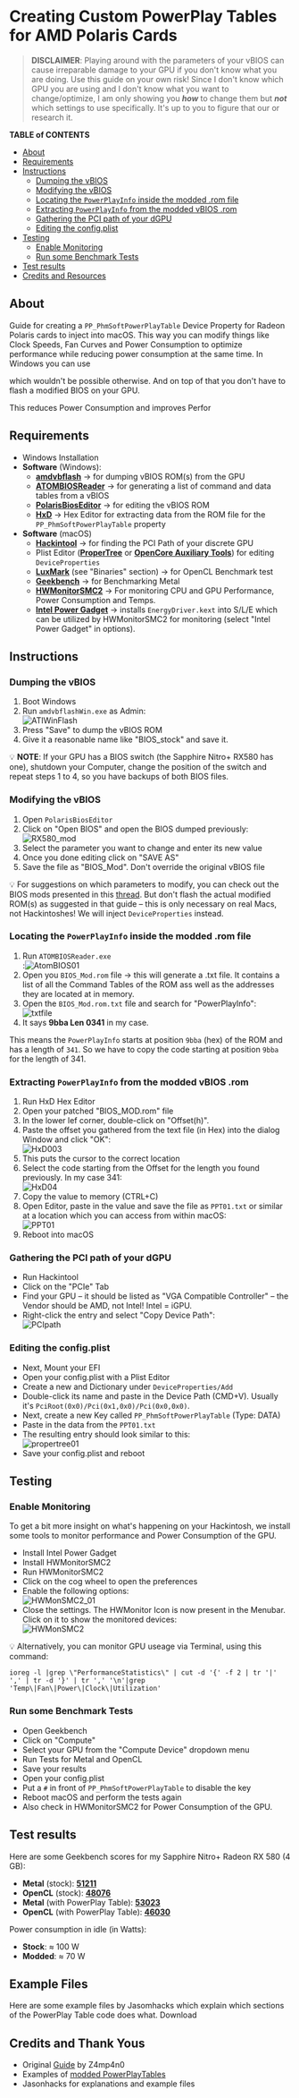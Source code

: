 # Creating Custom PowerPlay Tables for AMD Polaris Cards
> **DISCLAIMER**: Playing around with the parameters of your vBIOS can cause irreparable damage to your GPU if you don't know what you are doing. Use this guide on your own risk! Since I don't know which GPU you are using and I don't know what you want to change/optimize, I am only showing you ***how*** to change them but ***not*** which settings to use specifically. It's up to you to figure that our or research it.

**TABLE of CONTENTS**

- [About](#about)
- [Requirements](#requirements)
- [Instructions](#instructions)
	- [Dumping the vBIOS](#dumping-the-vbios)
	- [Modifying the vBIOS](#modifying-the-vbios)
	- [Locating the `PowerPlayInfo` inside the modded .rom file](#locating-the-powerplayinfo-inside-the-modded-rom-file)
	- [Extracting `PowerPlayInfo` from the modded vBIOS .rom](#extracting-powerplayinfo-from-the-modded-vbios-rom)
	- [Gathering the PCI path of your dGPU](#gathering-the-pci-path-of-your-dgpu)
	- [Editing the config.plist](#editing-the-configplist)
- [Testing](#testing)
	- [Enable Monitoring](#enable-monitoring)
	- [Run some Benchmark Tests](#run-some-benchmark-tests)
- [Test results](#test-results)
- [Credits and Resources](#credits-and-resources)

## About
Guide for creating a `PP_PhmSoftPowerPlayTable` Device Property for Radeon Polaris cards to inject into macOS. This way you can modify things like Clock Speeds, Fan Curves and Power Consumption to optimize performance while reducing power consumption at the same time. In Windows you can use 

which wouldn't be possible otherwise. And on top of that you don't have to flash a modified BIOS on your GPU.

This reduces Power Consumption and improves Perfor

## Requirements

- Windows Installation
- **Software** (Windows):
	- [**amdvbflash**](https://www.techpowerup.com/download/ati-atiflash/)  &rarr; for dumping vBIOS ROM(s) from the GPU
	- [**ATOMBIOSReader**](https://github.com/kizwan/ATOMBIOSReader) &rarr; for generating a list of command and data tables from a vBIOS
	- [**PolarisBiosEditor**](https://github.com/IndeedMiners/PolarisBiosEditor) &rarr; for editing the vBIOS ROM
	- [**HxD**](https://mh-nexus.de/en/hxd/) &rarr; Hex Editor for extracting data from the ROM file for the `PP_PhmSoftPowerPlayTable` property 
- **Software** (macOS)
	- [**Hackintool**](https://github.com/headkaze/Hackintool) &rarr; for finding the PCI Path of your discrete GPU
	- Plist Editor ([**ProperTree**](https://github.com/corpnewt/ProperTree) or [**OpenCore Auxiliary Tools**](https://github.com/ic005k/OCAuxiliaryTools)) for editing `DeviceProperties`
	- [**LuxMark**](http://wiki.luxcorerender.org/LuxMark_v3) (see "Binaries" section) &rarr; for OpenCL Benchmark test
	- [**Geekbench**](https://www.geekbench.com/) &rarr; for Benchmarking Metal
	- [**HWMonitorSMC2**](https://github.com/CloverHackyColor/HWMonitorSMC2) &rarr; For monitoring CPU and GPU Performance, Power Consumption and Temps.
	- [**Intel Power Gadget**](https://www.intel.com/content/www/us/en/developer/articles/tool/power-gadget.html) &rarr; installs `EnergyDriver.kext` into S/L/E which can be utilized by HWMonitorSMC2 for monitoring (select "Intel Power Gadget" in options).

## Instructions

### Dumping the vBIOS
1. Boot Windows
2. Run `amdvbflashWin.exe` as Admin:</br>![ATIWinFlash](https://user-images.githubusercontent.com/76865553/178274110-f868d4fe-52b1-4d95-b4cd-351a8122d509.PNG)
3. Press "Save" to dump the vBIOS ROM
4. Give it a reasonable name like "BIOS_stock" and save it.

:bulb: **NOTE**: If your GPU has a BIOS switch (the Sapphire Nitro+ RX580 has one), shutdown your Computer, change the position of the switch and repeat steps 1 to 4, so you have backups of both BIOS files.

### Modifying the vBIOS
1. Open `PolarisBiosEditor`
2. Click on "Open BIOS" and open the BIOS dumped previously:</br>![RX580_mod](https://user-images.githubusercontent.com/76865553/178274228-4beeb3b4-e6d9-4f86-a83c-c7924c2905aa.PNG)
3. Select the parameter you want to change and enter its new value
4. Once you done editing click on "SAVE AS"
5. Save the file as "BIOS_Mod". Don't override the original vBIOS file

:bulb: For suggestions on which parameters to modify, you can check out the BIOS mods presented in this [thread](https://forums.macrumors.com/threads/sapphire-pulse-rx580-8gb-vbios-study.2133607/). But don't flash the actual modified ROM(s) as suggested  in that guide – this is only necessary on real Macs, not Hackintoshes! We will inject `DeviceProperties` instead.

### Locating the `PowerPlayInfo` inside the modded .rom file
1. Run `ATOMBIOSReader.exe`</br>:![AtomBIOS01](https://user-images.githubusercontent.com/76865553/178274627-7efa0663-c93a-40bf-bcd8-076443f99663.png)
2. Open you `BIOS_Mod.rom` file &rarr; this will generate a .txt file. It contains a list of all the Command Tables of the ROM ass well as the addresses they are located at in memory.
3. Open the `BIOS_Mod.rom.txt` file and search for "PowerPlayInfo":</br>![txtfile](https://user-images.githubusercontent.com/76865553/178274713-c22c7e4e-5892-46cd-9c0b-b496e2fbf865.png)
4. It says **9bba  Len 0341** in my case.

This means the `PowerPlayInfo` starts at position `9bba` (hex) of the ROM and has a length of `341`. So we have to copy the code starting at position `9bba` for the length of 341.

### Extracting `PowerPlayInfo` from the modded vBIOS .rom
1. Run HxD Hex Editor 
2. Open your patched "BIOS_MOD.rom" file
3. In the lower lef corner, double-click on "Offset(h)".
4. Paste the offset you gathered from the text file (in Hex) into the dialog Window and click "OK":</br>![HxD003](https://user-images.githubusercontent.com/76865553/178274929-f36b150b-761d-4b30-b54f-5b8d53cee05b.png)
5. This puts the cursor to the correct location
6. Select the code starting from the Offset for the length you found previously. In my case 341:</br>![HxD04](https://user-images.githubusercontent.com/76865553/178275828-0f27f7bb-fae6-4da6-ac0b-9210ab3c302f.png)
7. Copy the value to memory (CTRL+C)
8. Open Editor, paste in the value and save the file as `PPT01.txt` or similar at a location which you can access from within macOS:</br>![PPT01](https://user-images.githubusercontent.com/76865553/178275032-fbd01753-44b2-4d49-8b4b-20c983e468b7.png)
9. Reboot into macOS

### Gathering the PCI path of your dGPU
- Run Hackintool
- Click on the "PCIe" Tab
- Find your GPU – it should be listed as "VGA Compatible Controller" – the Vendor should be AMD, not Intel! Intel = iGPU.
- Right-click the entry and select "Copy Device Path":</br>![PCIpath](https://user-images.githubusercontent.com/76865553/174430790-a35272cb-70fe-4756-a116-06c0f048e7a0.png)

### Editing the config.plist
- Next, Mount your EFI
- Open your config.plist with a Plist Editor
- Create a new and Dictionary under `DeviceProperties/Add`
- Double-click its name and paste in the Device Path (CMD+V). Usually it's `PciRoot(0x0)/Pci(0x1,0x0)/Pci(0x0,0x0)`.
- Next, create a new Key called `PP_PhmSoftPowerPlayTable` (Type: DATA)
- Paste in the data from the `PPT01.txt`
- The resulting entry should look similar to this:</br>![propertree01](https://user-images.githubusercontent.com/76865553/178275171-7f32aaf9-8d90-4cc3-b3be-034fb0b2b15d.png)
- Save your config.plist and reboot

## Testing
### Enable Monitoring
To get a bit more insight on what's happening on your Hackintosh, we install some tools to monitor performance and Power Consumption of the GPU.

- Install Intel Power Gadget 
- Install HWMonitorSMC2
- Run HWMonitorSMC2
- Click on the cog wheel to open the preferences
- Enable the following options:</br>![HWMonSMC2_01](https://user-images.githubusercontent.com/76865553/178275364-aff56ce8-ef72-466d-af8d-945c90e69396.png)
- Close the settings. The HWMonitor Icon is now present in the Menubar. Click on it to show the monitored devices:</br>![HWMonSMC2](https://user-images.githubusercontent.com/76865553/178275501-2f35da79-dc90-40da-a1b1-7edb84aa47f0.png)

:bulb: Alternatively, you can monitor GPU useage via Terminal, using this command: 

`ioreg -l |grep \"PerformanceStatistics\" | cut -d '{' -f 2 | tr '|' ',' | tr -d '}' | tr ',' '\n'|grep 'Temp\|Fan\|Power\|Clock\|Utilization'`

### Run some Benchmark Tests
- Open Geekbench
- Click on "Compute"
- Select your GPU from the "Compute Device" dropdown menu
- Run Tests for Metal and OpenCL
- Save your results
- Open your config.plist 
- Put a `#` in front of `PP_PhmSoftPowerPlayTable` to disable the key
- Reboot macOS and perform the tests again
- Also check in HWMonitorSMC2 for Power Consumption of the GPU.

## Test results
Here are some Geekbench scores for my Sapphire Nitro+ Radeon RX 580 (4 GB):

- **Metal** (stock): [**51211**](https://browser.geekbench.com/v5/compute/5112722) 
- **OpenCL** (stock): [**48076**](https://browser.geekbench.com/v5/compute/5112729)
- **Metal** (with PowerPlay Table): [**53023**](https://browser.geekbench.com/v5/compute/5112672)
- **OpenCL** (with PowerPlay Table): [**46030**](https://browser.geekbench.com/v5/compute/5112679)

Power consumption in idle (in Watts): 

- **Stock**: ≈ 100 W
- **Modded**: ≈ 70 W

## Example Files
Here are some example files by Jasomhacks which explain which sections of the PowerPlay Table code does what. Download 

## Credits and Thank Yous
- Original [Guide](https://www.reddit.com/r/hackintosh/comments/hg56pv/guide_polaris_rx_560_580_etc_custom_powerplay/) by Z4mp4n0
- Examples of [modded PowerPlayTables](https://forums.macrumors.com/threads/sapphire-pulse-rx580-8gb-vbios-study.2133607/)
- Jasonhacks for explanations and example files

